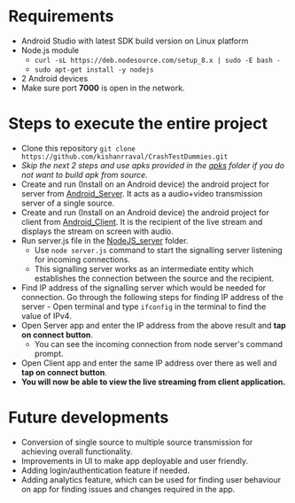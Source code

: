 # Requirements
* Android Studio with latest SDK build version on Linux platform
* Node.js module
	- ```curl -sL https://deb.nodesource.com/setup_8.x | sudo -E bash -```
	- ```sudo apt-get install -y nodejs```
* 2 Android devices
* Make sure port **7000** is open in the network.

# Steps to execute the entire project
* Clone this repository ```git clone https://github.com/kishanrraval/CrashTestDummies.git```
* _Skip the next 2 steps and use apks provided in the [apks](https://github.com/kishanrraval/CrashTestDummies/tree/master/apks) folder if you do not want to build apk from source._
* Create and run (Install on an Android device) the android project for server from [Android_Server](https://github.com/kishanrraval/CrashTestDummies/tree/master/Android_Server). It acts as a audio+video transmission server of a single source.
* Create and run (Install on an Android device) the android project for client from [Android_Client](https://github.com/kishanrraval/CrashTestDummies/tree/master/Android_Client). It is the recipient of the live stream and displays the stream on screen with audio.
* Run server.js file in the [NodeJS_server](https://github.com/kishanrraval/CrashTestDummies/tree/master/NodeJS_server) folder.
	- Use ```node server.js``` command to start the signalling server listening for incoming connections.
	- This signalling server works as an intermediate entity which establishes the connection between the source and the recipient.
* Find IP address of the signalling server which would be needed for connection. Go through the following steps for finding IP address of the server
      	- Open terminal and type ```ifconfig``` in the terminal to find the value of IPv4.
* Open Server app and enter the IP address from the above result and **tap on connect button**.
	- You can see the incoming connection from node server's command prompt.
* Open Client app and enter the same IP address over there as well and **tap on connect button**.
* __You will now be able to view the live streaming from client application.__
	
# Future developments
* Conversion of single source to multiple source transmission for achieving overall functionality.
* Improvements in UI to make app deployable and user friendly.
* Adding login/authentication feature if needed.
* Adding analytics feature, which can be used for finding user behaviour on app for finding issues and changes required in the app.

